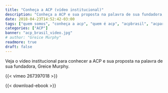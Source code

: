 ```yaml
---
title: "Conheça a ACP (vídeo institucional)"
description: "Conheça a ACP e sua proposta na palavra de sua fundadora, Greice Murphy."
date: 2018-04-23T14:52:42-03:00
tags: ["quem somos", "conheça a acp", "quem é acp", "acpbrasil", "acpartners", "advanced care partners", "acp brasil", "home care", "enfermeiros eua", "enfermagem eua", "enfermagem nos eua"]
categories: ["ACP"]
banner: "acp_brasil_video.jpg"
# author: "Greice Murphy"
readmore: true
draft: false
---
```


Veja o vídeo institucional para conhecer a ACP e sua proposta na palavra de sua fundadora, Greice Murphy.

{{< vimeo 267397018 >}}

{{< download-ebook >}}
